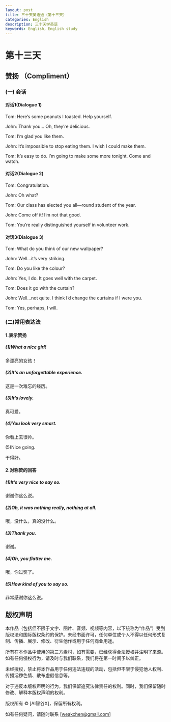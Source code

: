 ```yaml
---
layout: post
title: 三十天英语通（第十三天）
categories: English
description: 三十天学英语
keywords: English，English study
---
```


# 第十三天

## 赞扬 （Compliment）

### (一) 会话

#### 对话1(Dialogue 1)

Tom: Here’s some peanuts I toasted. Help yourself.

John: Thank you… Oh, they’re delicious.

Tom: I’m glad you like them.

John: It’s impossible to stop eating them. I wish I could make them.

Tom: It’s easy to do. I’m going to make some more tonight. Come and watch.

#### 对话2(Dialogue 2)

Tom: Congratulation.

John: Oh what?

Tom: Our class has elected you all—round student of the year.

John: Come off it! I’m not that good.

Tom: You’re really distinguished yourself in volunteer work.

#### 对话3(Dialogue 3)

Tom: What do you think of our new wallpaper?

John: Well…it’s very striking.

Tom: Do you like the colour?

John: Yes, I do. It goes well with the carpet.

Tom: Does it go with the curtain?

John: Well…not quite. I think I’d change the curtains if I were you.

Tom: Yes, perhaps, I will.

### (二)常用表达法

#### 1.表示赞扬

##### (1)What a nice girl!

多漂亮的女孩！

##### (2)It’s an unforgettable experience.

这是一次难忘的经历。

##### (3)It’s lovely.

真可爱。

##### (4)You look very smart.

你看上去很帅。

(5)Nice going.

干得好。

#### 2.对称赞的回答

##### (1)It’s very nice to say so.

谢谢你这么说。

##### (2)Oh, it was nothing really, nothing at all.

哦，没什么，真的没什么。

##### (3)Thank you.

谢谢。

##### (4)Oh, you flatter me.

哦，你过奖了。

##### (5)How kind of you to say so.

非常感谢你这么说。


## 版权声明

本作品（包括但不限于文字、图片、音频、视频等内容，以下统称为“作品”）受到版权法和国际版权条约的保护。未经书面许可，任何单位或个人不得以任何形式复制、传播、展示、修改、衍生他作或用于任何商业用途。

所有在本作品中使用的第三方素材，如有需要，已经获得合法授权并注明了来源。如有任何侵权行为，请及时与我们联系，我们将在第一时间予以纠正。

未经授权，禁止将本作品用于任何违法违规的活动，包括但不限于侵犯他人权利、传播淫秽色情、散布虚假信息等。

对于违反本版权声明的行为，我们保留追究法律责任的权利。同时，我们保留随时修改、解释本版权声明的权利。

版权所有 © [AI智谷X]，保留所有权利。

如有任何疑问，请随时联系 [weakchen@gmail.com]
